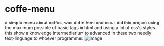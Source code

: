 # coffe-menu
a simple menu about coffes, was did in html and css.
i did this project using the maximum possible of basic tags in html and using a lot of css's styles. 
this show a knowledge intermediarium to advanced in these two needly text-linguage to whoever programmer.
![image](https://github.com/IsaIaS-devpro/coffe-menu/assets/139881341/bf77672a-add3-4381-aeeb-b5f92b48c3b8)
